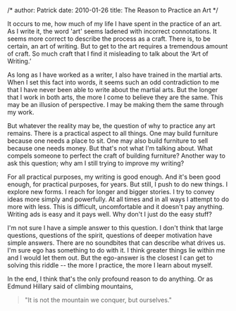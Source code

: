 /*
author: Patrick
date: 2010-01-26
title: The Reason to Practice an Art
*/




It occurs to me, how much of my life I have spent in the practice of an art. As I write it, the word 'art' seems ladened with incorrect connotations. It seems more correct to describe the process as a craft. There is, to be certain, an art of writing. But to get to the art requires a tremendous amount of craft. So much craft that I find it misleading to talk about the ‘Art of Writing.’


As long as I have worked as a writer, I also have trained in the martial arts. When I set this fact into words, it seems such an odd contradiction to me that I have never been able to write about the martial arts. But the longer that I work in both arts, the more I come to believe they are the same. This may be an illusion of perspective. I may be making them the same through my work.


But whatever the reality may be, the question of why to practice any art remains. There is a practical aspect to all things. One may build furniture because one needs a place to sit. One may also build furniture to sell because one needs money. But that's not what I'm talking about. What compels someone to perfect the craft of building furniture? Another way to ask this question; why am I still trying to improve my writing?


For all practical purposes, my writing is good enough. And it's been good enough, for practical purposes, for years. But still, I push to do new things. I explore new forms. I reach for longer and bigger stories. I try to convey ideas more simply and powerfully. At all times and in all ways I attempt to do more with less. This is difficult, uncomfortable and it doesn't pay anything. Writing ads is easy and it pays well. Why don't I just do the easy stuff?


I'm not sure I have a simple answer to this question. I don't think that large questions, questions of the spirit, questions of deeper motivation have simple answers. There are no soundbites that can describe what drives us. I'm sure ego has something to do with it. I think greater things lie within me and I would let them out. But the ego-answer is the closest I can get to solving this riddle -- the more I practice, the more I learn about myself.

In the end, I think that's the only profound reason to do anything. Or as Edmund Hillary said of climbing mountains, 

> "It is not the mountain we conquer, but ourselves."


